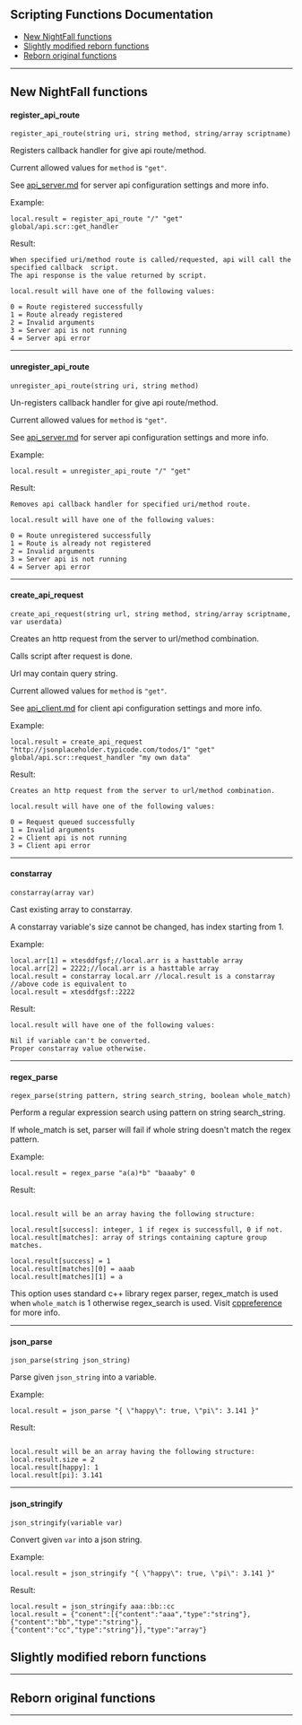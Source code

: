 
## Scripting Functions Documentation

 - [New NightFall functions](#New-NightFall-functions)
 - [Slightly modified reborn functions](#Slightly-modified-reborn-unctions)
 - [Reborn original functions](#Reborn-original-functions)
---
## New NightFall functions

#### register_api_route
	register_api_route(string uri, string method, string/array scriptname)
Registers callback handler for give api route/method.

Current allowed values for `method` is `"get"`.

See [api_server.md](docs/api_server.md) for server api configuration settings and more info.

Example:
```
local.result = register_api_route "/" "get" global/api.scr::get_handler
```
Result:
```
When specified uri/method route is called/requested, api will call the specified callback  script.
The api response is the value returned by script.

local.result will have one of the following values:

0 = Route registered successfully
1 = Route already registered
2 = Invalid arguments
3 = Server api is not running
4 = Server api error

```
---
#### unregister_api_route
	unregister_api_route(string uri, string method)
Un-registers callback handler for give api route/method.

Current allowed values for `method` is `"get"`.

See [api_server.md](docs/api_server.md) for server api configuration settings and more info.

Example:
```
local.result = unregister_api_route "/" "get"
```
Result:
```
Removes api callback handler for specified uri/method route.

local.result will have one of the following values:

0 = Route unregistered successfully
1 = Route is already not registered
2 = Invalid arguments
3 = Server api is not running
4 = Server api error

```

---
#### create_api_request
	create_api_request(string url, string method, string/array scriptname, var userdata)
Creates an http request from the server to url/method combination.

Calls script after request is done.

Url may contain query string.

Current allowed values for `method` is `"get"`.

See [api_client.md](docs/api_client.md) for client api configuration settings and more info.

Example:
```
local.result = create_api_request "http://jsonplaceholder.typicode.com/todos/1" "get" global/api.scr::request_handler "my own data"
```
Result:
```
Creates an http request from the server to url/method combination.

local.result will have one of the following values:

0 = Request queued successfully
1 = Invalid arguments
2 = Client api is not running
3 = Client api error

```


---
#### constarray
	constarray(array var)
Cast existing array to constarray.

A constarray variable's size cannot be changed, has index starting from 1.

Example:
```
local.arr[1] = xtesddfgsf;//local.arr is a hasttable array
local.arr[2] = 2222;//local.arr is a hasttable array
local.result = constarray local.arr //local.result is a constarray
//above code is equivalent to
local.result = xtesddfgsf::2222
```
Result:
```
local.result will have one of the following values:

Nil if variable can't be converted.
Proper constarray value otherwise.
```


---
#### regex_parse
	regex_parse(string pattern, string search_string, boolean whole_match)
Perform a regular expression search using pattern on string search_string.

If whole_match is set, parser will fail if whole string doesn't match the regex pattern.

Example:
```
local.result = regex_parse "a(a)*b" "baaaby" 0

```
Result:
```

local.result will be an array having the following structure:

local.result[success]: integer, 1 if regex is successfull, 0 if not.
local.result[matches]: array of strings containing capture group matches.

local.result[success] = 1
local.result[matches][0] = aaab
local.result[matches][1] = a
```

This option uses standard c++ library regex parser, regex_match is used when `whole_match` is 1 otherwise regex_search is used. Visit [cppreference](https://en.cppreference.com/w/cpp/regex) for more info.


---
#### json_parse
	json_parse(string json_string)
Parse given `json_string` into a variable.


Example:
```
local.result = json_parse "{ \"happy\": true, \"pi\": 3.141 }"

```
Result:
```

local.result will be an array having the following structure:
local.result.size = 2
local.result[happy]: 1
local.result[pi]: 3.141
```

---
#### json_stringify
	json_stringify(variable var)
Convert given `var` into a json string.


Example:
```
local.result = json_stringify "{ \"happy\": true, \"pi\": 3.141 }"

```
Result:
```
local.result = json_stringify aaa::bb::cc
local.result = {"conent":[{"content":"aaa","type":"string"},{"content":"bb","type":"string"},{"content":"cc","type":"string"}],"type":"array"}
```
## Slightly modified reborn functions
---

## Reborn original functions
---
